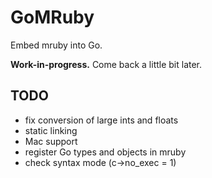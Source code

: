 GoMRuby
=======

Embed mruby into Go.

**Work-in-progress.** Come back a little bit later.

TODO
----
* fix conversion of large ints and floats
* static linking
* Mac support
* register Go types and objects in mruby
* check syntax mode (c->no_exec = 1)
